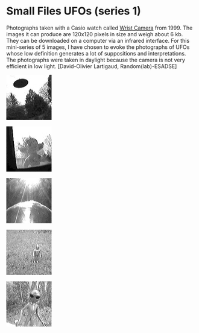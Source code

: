 # Small Files UFOs (series 1)

Photographs taken with a Casio watch called [Wrist Camera](https://maxmax.com/aXRayCasioWristCamera.htm) from 1999.
The images it can produce are 120x120 pixels in size and weigh about 6 kb. They can be downloaded on a computer via an infrared interface.
For this mini-series of 5 images, I have chosen to evoke the photographs of UFOs whose low definition generates a lot of suppositions and interpretations. The photographs were taken in daylight because the camera is not very efficient in low light. [David-Olivier Lartigaud, Random(lab)-ESADSE]


![image](https://github.com/RandomLab/smallFilePhoto/blob/main/proposition_dol/photos/Casio_Wrist_Camera_LARTIGAUD_01.JPG)

![image](https://github.com/RandomLab/smallFilePhoto/blob/main/proposition_dol/photos/Casio_Wrist_Camera_LARTIGAUD_02.JPG)

![image](https://github.com/RandomLab/smallFilePhoto/blob/main/proposition_dol/photos/Casio_Wrist_Camera_LARTIGAUD_03.JPG)

![image](https://github.com/RandomLab/smallFilePhoto/blob/main/proposition_dol/photos/Casio_Wrist_Camera_LARTIGAUD_04.JPG)

![image](https://github.com/RandomLab/smallFilePhoto/blob/main/proposition_dol/photos/Casio_Wrist_Camera_LARTIGAUD_05.JPG)

